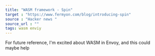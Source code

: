 ```yaml
---
title: "WASM framework - Spin"
target : "https://www.fermyon.com/blog/introducing-spin"
source : "Hacker news "
source_url : ""
tags: wasm enviy
---
```


For future reference, I'm excited about WASM in Envoy, and this could maybe help